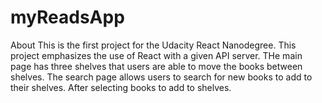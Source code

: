 # myReadsApp

About
This is the first project for the Udacity React Nanodegree. This project emphasizes the use of React with a given API server.
THe main page has three shelves that users are able to move the books between shelves. The search page allows users to search for new books to add to their shelves. After selecting books to add to shelves.